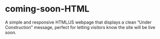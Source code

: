 # coming-soon-HTML
A simple and responsive HTML/JS webpage that displays a clean “Under Construction” message, perfect for letting visitors know the site will be live soon.
